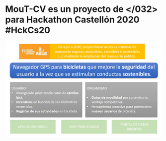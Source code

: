 # MouT-CV es un proyecto de </032> para Hackathon Castellón 2020 #HckCs20

![Navegador GPS para bicicletas que mejore la seguridad del usuario a la vez que se estimulan conductas sostenibles.](https://github.com/the032solutions/moutcv/blob/main/scope.jpeg)
